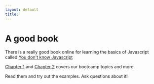```yaml
---
layout: default
title:
---
```


# A good book

There is a really good book online for learning the basics of Javascript called [You don't know Javascript](https://github.com/getify/You-Dont-Know-JS/)

[Chapter 1](https://github.com/getify/You-Dont-Know-JS/blob/master/up%20%26%20going/ch1.md)
and
[Chapter 2](https://github.com/getify/You-Dont-Know-JS/blob/master/up%20%26%20going/ch2.md) covers our bootcamp topics and more.

Read them and try out the examples. Ask questions about it!
